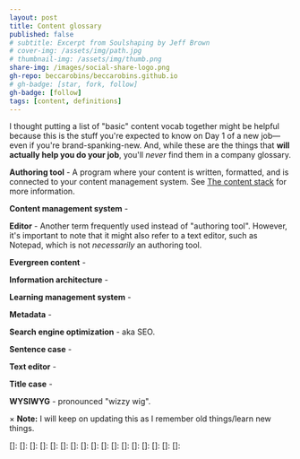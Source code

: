 ```yaml
---
layout: post
title: Content glossary
published: false
# subtitle: Excerpt from Soulshaping by Jeff Brown
# cover-img: /assets/img/path.jpg
# thumbnail-img: /assets/img/thumb.png
share-img: /images/social-share-logo.png
gh-repo: beccarobins/beccarobins.github.io
# gh-badge: [star, fork, follow]
gh-badge: [follow]
tags: [content, definitions]
---
```


I thought putting a list of "basic" content vocab together might be helpful because this is the stuff you're expected to know on Day 1 of a new job&mdash;even if you're brand-spanking-new. And, while these are the things that **will actually help you do your job**, you'll _never_ find them in a company glossary.

**Authoring tool** - A program where your content is written, formatted, and is connected to your content management system. See [The content stack](../content-stack#authoringtool) for more information.

**Content management system** - 

**Editor** - Another term frequently used instead of "authoring tool". However, it's important to note that it might also refer to a text editor, such as Notepad, which is not _necessarily_ an authoring tool.

**Evergreen content** - 

**Information architecture** - 

**Learning management system** - 

**Metadata** - 

**Search engine optimization** - aka SEO.

**Sentence case** - 

**Text editor** - 

**Title case** - 

**WYSIWYG** - pronounced "wizzy wig".

<div class="alert-note">
    <span class="closebtn" onclick="this.parentElement.style.display='none';">&times;</span> 
    <strong>Note:</strong> I will keep on updating this as I remember old things/learn new things.
</div>

[]: 
[]: 
[]: 
[]: 
[]: 
[]: 
[]: 
[]: 
[]: 
[]: 
[]: 
[]: 
[]: 
[]: 
[]: 
[]: 
[]: 